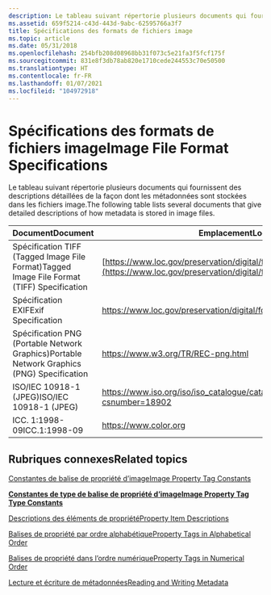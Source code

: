 ```yaml
---
description: Le tableau suivant répertorie plusieurs documents qui fournissent des descriptions détaillées de la façon dont les métadonnées sont stockées dans les fichiers image.
ms.assetid: 659f5214-c43d-443d-9abc-62595766a3f7
title: Spécifications des formats de fichiers image
ms.topic: article
ms.date: 05/31/2018
ms.openlocfilehash: 254bfb208d08968bb31f073c5e21fa3f5fcf175f
ms.sourcegitcommit: 831e8f3db78ab820e1710cede244553c70e50500
ms.translationtype: HT
ms.contentlocale: fr-FR
ms.lasthandoff: 01/07/2021
ms.locfileid: "104972918"
---
```

# <a name="image-file-format-specifications"></a><span data-ttu-id="cb808-103">Spécifications des formats de fichiers image</span><span class="sxs-lookup"><span data-stu-id="cb808-103">Image File Format Specifications</span></span>

<span data-ttu-id="cb808-104">Le tableau suivant répertorie plusieurs documents qui fournissent des descriptions détaillées de la façon dont les métadonnées sont stockées dans les fichiers image.</span><span class="sxs-lookup"><span data-stu-id="cb808-104">The following table lists several documents that give detailed descriptions of how metadata is stored in image files.</span></span>



| <span data-ttu-id="cb808-105">Document</span><span class="sxs-lookup"><span data-stu-id="cb808-105">Document</span></span>                                      | <span data-ttu-id="cb808-106">Emplacement</span><span class="sxs-lookup"><span data-stu-id="cb808-106">Location</span></span>                                                                                                        |
|-----------------------------------------------|-----------------------------------------------------------------------------------------------------------------|
| <span data-ttu-id="cb808-107">Spécification TIFF (Tagged Image File Format)</span><span class="sxs-lookup"><span data-stu-id="cb808-107">Tagged Image File Format (TIFF) Specification</span></span> | [https://www.loc.gov/preservation/digital/formats/fdd/fdd000022.shtml](https://www.loc.gov/preservation/digital/formats/fdd/fdd000022.shtml) |
| <span data-ttu-id="cb808-108">Spécification EXIF</span><span class="sxs-lookup"><span data-stu-id="cb808-108">Exif Specification</span></span>                            | <https://www.loc.gov/preservation/digital/formats/fdd/fdd000146.shtml>                                                                       |
| <span data-ttu-id="cb808-109">Spécification PNG (Portable Network Graphics)</span><span class="sxs-lookup"><span data-stu-id="cb808-109">Portable Network Graphics (PNG) Specification</span></span> | <https://www.w3.org/TR/REC-png.html>                                                                             |
| <span data-ttu-id="cb808-110">ISO/IEC 10918-1 (JPEG)</span><span class="sxs-lookup"><span data-stu-id="cb808-110">ISO/IEC 10918-1 (JPEG)</span></span>                        | <https://www.iso.org/iso/iso_catalogue/catalogue_tc/catalogue_detail.htm?csnumber=18902>                         |
| <span data-ttu-id="cb808-111">ICC. 1:1998-09</span><span class="sxs-lookup"><span data-stu-id="cb808-111">ICC.1:1998-09</span></span>                                 | <https://www.color.org>                                                                                          |



 

## <a name="related-topics"></a><span data-ttu-id="cb808-112">Rubriques connexes</span><span class="sxs-lookup"><span data-stu-id="cb808-112">Related topics</span></span>

<dl> <dt>

[<span data-ttu-id="cb808-113">Constantes de balise de propriété d’image</span><span class="sxs-lookup"><span data-stu-id="cb808-113">Image Property Tag Constants</span></span>](-gdiplus-constant-image-property-tag-constants.md)
</dt> <dt>

[<span data-ttu-id="cb808-114">**Constantes de type de balise de propriété d’image**</span><span class="sxs-lookup"><span data-stu-id="cb808-114">**Image Property Tag Type Constants**</span></span>](-gdiplus-constant-image-property-tag-type-constants.md)
</dt> <dt>

[<span data-ttu-id="cb808-115">Descriptions des éléments de propriété</span><span class="sxs-lookup"><span data-stu-id="cb808-115">Property Item Descriptions</span></span>](-gdiplus-constant-property-item-descriptions.md)
</dt> <dt>

[<span data-ttu-id="cb808-116">Balises de propriété par ordre alphabétique</span><span class="sxs-lookup"><span data-stu-id="cb808-116">Property Tags in Alphabetical Order</span></span>](-gdiplus-constant-property-tags-in-alphabetical-order.md)
</dt> <dt>

[<span data-ttu-id="cb808-117">Balises de propriété dans l’ordre numérique</span><span class="sxs-lookup"><span data-stu-id="cb808-117">Property Tags in Numerical Order</span></span>](-gdiplus-constant-property-tags-in-numerical-order.md)
</dt> <dt>

[<span data-ttu-id="cb808-118">Lecture et écriture de métadonnées</span><span class="sxs-lookup"><span data-stu-id="cb808-118">Reading and Writing Metadata</span></span>](-gdiplus-reading-and-writing-metadata-use.md)
</dt> </dl>

 

 



